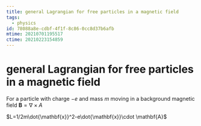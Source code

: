 ```yaml
---
title: general Lagrangian for free particles in a magnetic field
tags:
  - physics
id: 78088a8e-cdbf-4f1f-8c86-0cc8d37b6afb
mtime: 20210701195517
ctime: 20210223154859
---
```


# general Lagrangian for free particles in a magnetic field

For a particle with charge $-e$ and mass $m$ moving in a background magnetic field  $\mathbf{B}=\nabla\times A$

$L=1/2m\dot{\mathbf{x}}^2-e\dot{\mathbf{x}}\cdot \mathbf{A}$
